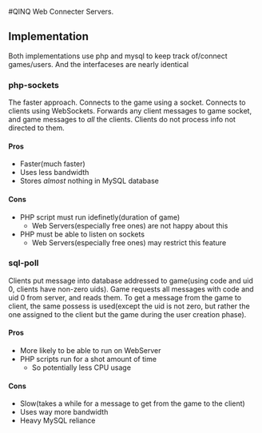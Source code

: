 #QINQ Web Connecter Servers.

## Implementation
Both implementations use php and mysql to keep track of/connect games/users.
And the interfaceses are nearly identical

### php-sockets
The faster approach. Connects to the game using a socket. Connects to clients
using WebSockets. Forwards any client messages to game socket, and game
messages to *all* the clients. Clients do not process info not directed to them.

#### Pros
- Faster(much faster)
- Uses less bandwidth
- Stores *almost* nothing in MySQL database

#### Cons
- PHP script must run idefinetly(duration of game)
  - Web Servers(especially free ones) are not happy about this
- PHP must be able to listen on sockets
  - Web Servers(especially free ones) may restrict this feature

### sql-poll
Clients put message into database addressed to game(using code and uid 0,
clients have non-zero uids). Game requests all messages with code and uid 0
from server, and reads them. To get a message from the game to client, the same
possess is used(except the uid is not zero, but rather the one assigned to the
client but the game during the user creation phase).

#### Pros
- More likely to be able to run on WebServer
- PHP scripts run for a shot amount of time
  - So potentially less CPU usage

#### Cons
- Slow(takes a while for a message to get from the game to the client)
- Uses way more bandwidth
- Heavy MySQL reliance
